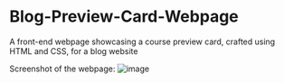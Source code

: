 # Blog-Preview-Card-Webpage

A front-end webpage showcasing a course preview card, crafted using HTML and CSS, for a blog website

Screenshot of the webpage:
![image](https://github.com/user-attachments/assets/e654e2c3-a099-4673-9212-c5e19d7be887)
